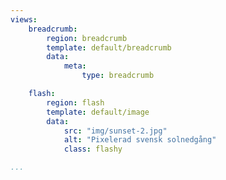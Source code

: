```yaml
---
views:
    breadcrumb:
        region: breadcrumb
        template: default/breadcrumb
        data:
            meta:
                type: breadcrumb

    flash:
        region: flash
        template: default/image
        data:
            src: "img/sunset-2.jpg"
            alt: "Pixelerad svensk solnedgång"
            class: flashy

...
```


